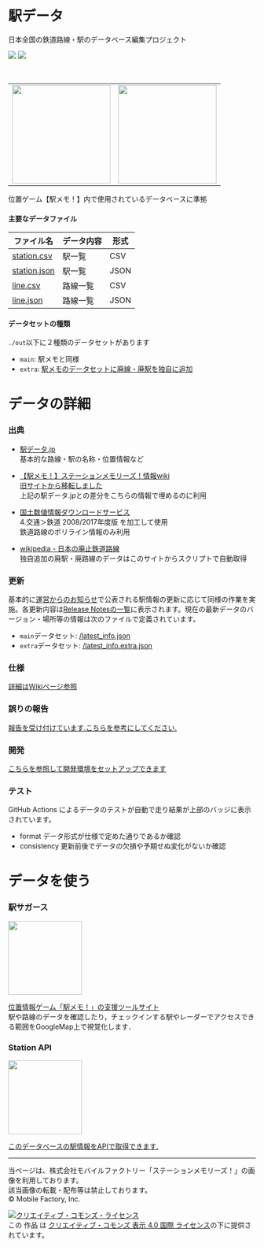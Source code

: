 # 駅データ  
日本全国の鉄道路線・駅のデータベース編集プロジェクト  
  
![](https://github.com/Seo-4d696b75/station_database/workflows/auto-build/badge.svg) ![](https://github.com/Seo-4d696b75/station_database/workflows/test/badge.svg)

<br/>
<table>
  <tr>
    <td><img src="https://user-images.githubusercontent.com/25225028/132442253-e92f5653-f4e9-47e6-9873-87f319513bca.gif" height="200"></td>
    <td><img src="https://user-images.githubusercontent.com/25225028/76631346-e7f67a80-6584-11ea-9f6b-5e8885887363.png" height="200"></td>
  </tr>
</table>

位置ゲーム【駅メモ！】内で使用されているデータベースに準拠

#### 主要なデータファイル

| ファイル名 | データ内容 | 形式 |  
|---|---|---|  
|[station.csv](out/main/station.csv)| 駅一覧 | CSV |  
|[station.json](out/main/station.json) | 駅一覧 | JSON |  
|[line.csv](out/main/line.csv)| 路線一覧 | CSV |  
|[line.json](out/main/line.json)| 路線一覧 | JSON |  


#### データセットの種類

`./out`以下に２種類のデータセットがあります  
- `main`: 駅メモと同様
- `extra`: [駅メモのデータセットに廃線・廃駅を独自に追加](https://github.com/Seo-4d696b75/station_database/wiki/extra)

# データの詳細
### 出典  

* [駅データ.jp](http://www.ekidata.jp/)  
  基本的な路線・駅の名称・位置情報など

* [【駅メモ！】ステーションメモリーズ！情報wiki](https://ek1mem0.wiki.fc2.com/)  
  [旧サイトから移転しました](https://ekimemo.wiki.fc2.com/)  
  上記の駅データ.jpとの差分をこちらの情報で埋めるのに利用

* [国土数値情報ダウンロードサービス](http://nlftp.mlit.go.jp/ksj/index.html)    
  4.交通＞鉄道 2008/2017年度版 を加工して使用  
  鉄道路線のポリライン情報のみ利用
  
* [wikipedia - 日本の廃止鉄道路線](https://ja.wikipedia.org/wiki/%E6%97%A5%E6%9C%AC%E3%81%AE%E5%BB%83%E6%AD%A2%E9%89%84%E9%81%93%E8%B7%AF%E7%B7%9A%E4%B8%80%E8%A6%A7)  
  独自追加の廃駅・廃路線のデータはこのサイトからスクリプトで自動取得

### 更新
基本的に[運営からのお知らせ](https://ekimemo.com/news/)で公表される駅情報の更新に応じて同様の作業を実施。各更新内容は[Release Notesの一覧](https://github.com/Seo-4d696b75/station_database/releases)に表示されます。現在の最新データのバージョン・場所等の情報は次のファイルで定義されています。  
- `main`データセット: [/latest_info.json](./latest_info.json)
- `extra`データセット: [/latest_info.extra.json](./latest_info.extra.json)

### 仕様  
[詳細はWikiページ参照](https://github.com/Seo-4d696b75/station_database/wiki/data)  

### 誤りの報告
[報告を受け付けています.こちらを参考にしてください.](./CONTRIBUTING.md)

### 開発
[こちらを参照して開発環境をセットアップできます](./src/README.md)

### テスト
GitHub Actions によるデータのテストが自動で走り結果が上部のバッジに表示されています。  

- format データ形式が仕様で定めた通りであるか確認
- consistency 更新前後でデータの欠損や予期せぬ変化がないか確認

# データを使う  

### 駅サガース
<img src="https://user-images.githubusercontent.com/25225028/81793250-145a5300-9544-11ea-81fa-bee3a8ecc8ac.png" height="150">  

[位置情報ゲーム「駅メモ！」の支援ツールサイト](https://seo-4d696b75.github.io/ekisagasu/)  
駅や路線のデータを確認したり，チェックインする駅やレーダーでアクセスできる範囲をGoogleMap上で視覚化します．


### Station API
<img src="https://user-images.githubusercontent.com/25225028/172097592-58523958-feb4-4c5a-9a05-0291bca7c31d.png" height="150">

[このデータベースの駅情報をAPIで取得できます.](https://station-service-5bzhd44ozq-an.a.run.app/api/docs)  

---------------------------

当ページは、株式会社モバイルファクトリー「ステーションメモリーズ！」の画像を利用しております。  
該当画像の転載・配布等は禁止しております。  
© Mobile Factory, Inc.  

<a rel="license" href="http://creativecommons.org/licenses/by/4.0/"><img alt="クリエイティブ・コモンズ・ライセンス" style="border-width:0" src="https://i.creativecommons.org/l/by/4.0/88x31.png" /></a><br />この 作品 は <a rel="license" href="http://creativecommons.org/licenses/by/4.0/">クリエイティブ・コモンズ 表示 4.0 国際 ライセンス</a>の下に提供されています。
